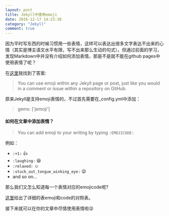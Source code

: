 ```yaml
---
layout: post
title: Jekyll中使用emoji
date: 2016-12-17 14:23:38  
category: "Jekyll"
comment: true
---
```


因为平时写东西的时候习惯用一些表情，这样可以表达出很多文字表达不出来的心情（其实是博主语文水平有限，写不出来那么生动的句式）。但通过前面的学习，发现Markdown中并没有介绍如何添加表情，那是不是就不能在github pages中使用表情了呢？

在[这里][1]我找到了答案:

> You can use emoji within any Jekyll page or post, just like you would in a comment or issue within a repository on GitHub.

[1]: https://help.github.com/articles/emoji-on-github-pages/ "emoji-on-github-pages"

原来Jekyll是支持emoji表情的，不过首先需要在_config.yml中添加：

> gems: ['jemoji']

#### 如何在文章中添加表情？

> You can add emoji to your writing by typing `:EMOJICODE:`

例如：

- `:+1:` :+1:
- `:laughing:` :laughing:
- `:relaxed:` :relaxed:
- `:stuck_out_tongue_winking_eye:` :stuck_out_tongue_winking_eye:
- and so on...

那么我们又怎么知道每一个表情对应的emojicode呢?  

[这里][2]给出了详细的表emoji和code的对照表。

[2]: http://www.webpagefx.com/tools/emoji-cheat-sheet/ "emoji-cheat-sheet"

接下来就可以在你的文章中尽情使用表情啦:stuck_out_tongue_winking_eye:
